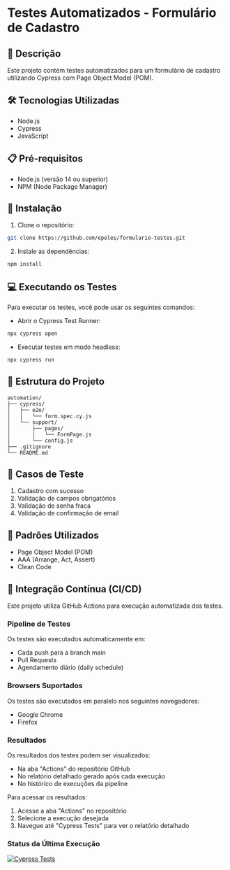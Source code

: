 # Testes Automatizados - Formulário de Cadastro

## 📝 Descrição
Este projeto contém testes automatizados para um formulário de cadastro utilizando Cypress com Page Object Model (POM).

## 🛠️ Tecnologias Utilizadas
- Node.js
- Cypress
- JavaScript

## 📋 Pré-requisitos
- Node.js (versão 14 ou superior)
- NPM (Node Package Manager)

## 🚀 Instalação
1. Clone o repositório:
```bash
git clone https://github.com/epeles/formulario-testes.git
```

2. Instale as dependências:
```bash
npm install
```

## 💻 Executando os Testes
Para executar os testes, você pode usar os seguintes comandos:

- Abrir o Cypress Test Runner:
```bash
npx cypress open
```

- Executar testes em modo headless:
```bash
npx cypress run
```

## 📁 Estrutura do Projeto
```
automation/
├── cypress/
│   ├── e2e/
│   │   └── form.spec.cy.js
│   └── support/
│       ├── pages/
│       │   └── FormPage.js
│       └── config.js
├── .gitignore
└── README.md
```

## 🧪 Casos de Teste
1. Cadastro com sucesso
2. Validação de campos obrigatórios
3. Validação de senha fraca
4. Validação de confirmação de email

## 📝 Padrões Utilizados
- Page Object Model (POM)
- AAA (Arrange, Act, Assert)
- Clean Code

## 🔄 Integração Contínua (CI/CD)
Este projeto utiliza GitHub Actions para execução automatizada dos testes.

### Pipeline de Testes
Os testes são executados automaticamente em:
- Cada push para a branch main
- Pull Requests
- Agendamento diário (daily schedule)

### Browsers Suportados
Os testes são executados em paralelo nos seguintes navegadores:
- Google Chrome
- Firefox

### Resultados
Os resultados dos testes podem ser visualizados:
- Na aba "Actions" do repositório GitHub
- No relatório detalhado gerado após cada execução
- No histórico de execuções da pipeline

Para acessar os resultados:
1. Acesse a aba "Actions" no repositório
2. Selecione a execução desejada
3. Navegue até "Cypress Tests" para ver o relatório detalhado

### Status da Última Execução
[![Cypress Tests](https://github.com/epeles/formulario-testes/actions/workflows/cypress.yml/badge.svg)](https://github.com/epeles/formulario-testes/actions/workflows/main.yml)

